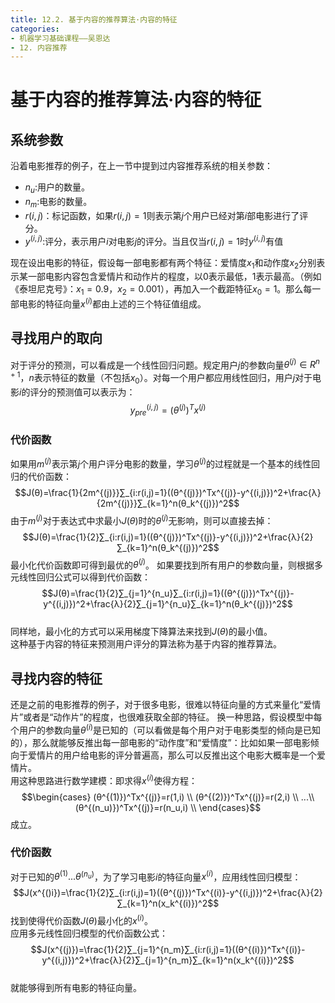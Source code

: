 ```yaml
---
title: 12.2. 基于内容的推荐算法·内容的特征
categories: 
- 机器学习基础课程——吴恩达
- 12. 内容推荐
---
```

# 基于内容的推荐算法·内容的特征
## 系统参数
沿着电影推荐的例子，在上一节中提到过内容推荐系统的相关参数：  
- $n_u$:用户的数量。  
- $n_m$:电影的数量。  
- $r(i,j)$：标记函数，如果$r(i,j)=1$则表示第$j$个用户已经对第$i$部电影进行了评分。  
- $y^{(i,j)}$:评分，表示用户$i$对电影$j$的评分。当且仅当$r(i,j)=1$时$y^{(i,j)}$有值  

现在设出电影的特征，假设每一部电影都有两个特征：爱情度$x_1$和动作度$x_2$分别表示某一部电影内容包含爱情片和动作片的程度，以0表示最低，1表示最高。（例如《泰坦尼克号》：$x_1=0.9$，$x_2=0.001$），再加入一个截距特征$x_0=1$。那么每一部电影的特征向量$x^{(i)}$都由上述的三个特征值组成。  

## 寻找用户的取向
对于评分的预测，可以看成是一个线性回归问题。规定用户$j$的参数向量$θ^{(j)}∈ R^{n+1}$，$n$表示特征的数量（不包括$x_0$）。对每一个用户都应用线性回归，用户$j$对于电影$i$的评分的预测值可以表示为：  
$$y^{(i,j)}_{pre}=(θ^{(j)})^Tx^{(j)}$$   

### 代价函数
如果用$m^{(j)}$表示第$j$个用户评分电影的数量，学习$θ^{(j)}$的过程就是一个基本的线性回归的代价函数：  
$$J(θ)=\frac{1}{2m^{(j)}}∑_{i:r(i,j)=1}((θ^{(j)})^Tx^{(j)}-y^{(i,j)})^2+\frac{λ}{2m^{(j)}}∑_{k=1}^n(θ_k^{(j)})^2$$
由于$m^{(j)}$对于表达式中求最小$J(θ)$时的$θ^{(j)}$无影响，则可以直接去掉：  
$$J(θ)=\frac{1}{2}∑_{i:r(i,j)=1}((θ^{(j)})^Tx^{(j)}-y^{(i,j)})^2+\frac{λ}{2}∑_{k=1}^n(θ_k^{(j)})^2$$
最小化代价函数即可得到最优的$θ^{(j)}$。
如果要找到所有用户的参数向量，则根据多元线性回归公式可以得到代价函数：  
$$J(θ)=\frac{1}{2}∑_{j=1}^{n_u}∑_{i:r(i,j)=1}((θ^{(j)})^Tx^{(j)}-y^{(i,j)})^2+\frac{λ}{2}∑_{j=1}^{n_u}∑_{k=1}^n(θ_k^{(j)})^2$$  
同样地，最小化的方式可以采用梯度下降算法来找到$J(θ)$的最小值。  
这种基于内容的特征来预测用户评分的算法称为基于内容的推荐算法。  

## 寻找内容的特征
还是之前的电影推荐的例子，对于很多电影，很难以特征向量的方式来量化“爱情片”或者是“动作片”的程度，也很难获取全部的特征。  换一种思路，假设模型中每个用户的参数向量$θ^{(i)}$是已知的（可以看做是每个用户对于电影类型的倾向是已知的），那么就能够反推出每一部电影的“动作度”和“爱情度”：比如如果一部电影倾向于爱情片的用户给电影的评分普遍高，那么可以反推出这个电影大概率是一个爱情片。  
用这种思路进行数学建模：即求得$x^{(i)}$使得方程：  
$$\begin{cases}
    (θ^{(1)})^Tx^{(j)}=r(1,i) \\
    (θ^{(2)})^Tx^{(j)}=r(2,i) \\
    ...\\
    (θ^{(n_u)})^Tx^{(j)}=r(n_u,i) \\
\end{cases}$$
成立。  

### 代价函数
对于已知的$θ^{(1)}...θ^{(n_u)}$，为了学习电影$i$的特征向量$x^{(i)}$，应用线性回归模型：  
$$J(x^{()i})=\frac{1}{2}∑_{i:r(i,j)=1}((θ^{(j)})^Tx^{(i)}-y^{(i,j)})^2+\frac{λ}{2}∑_{k=1}^n(x_k^{(i)})^2$$
找到使得代价函数$J(θ)$最小化的$x^{(i)}$。  
应用多元线性回归模型的代价函数公式：  
$$J(x^{(j)})=\frac{1}{2}∑_{j=1}^{n_m}∑_{i:r(i,j)=1}((θ^{(i)})^Tx^{(i)}-y^{(i,j)})^2+\frac{λ}{2}∑_{j=1}^{n_m}∑_{k=1}^n(x_k^{(i)})^2$$  
就能够得到所有电影的特征向量。  

